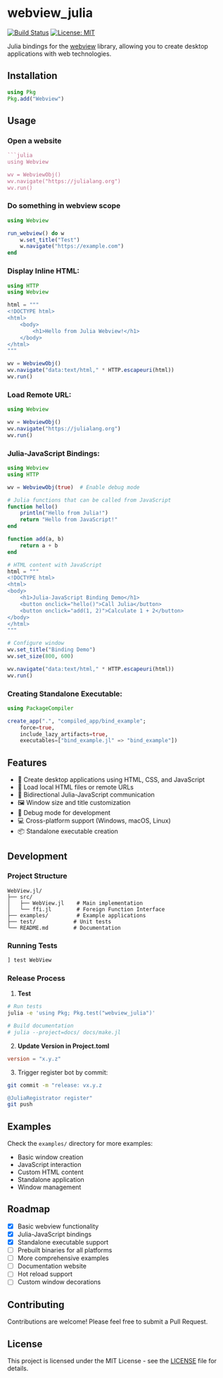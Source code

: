 # webview_julia

[![Build Status](https://github.com/congzhangzh/webview_julia/workflows/CI/badge.svg)](https://github.com/congzhangzh/webview_julia/actions)
[![License: MIT](https://img.shields.io/badge/License-MIT-yellow.svg)](https://opensource.org/licenses/MIT)

Julia bindings for the [webview](https://github.com/webview/webview) library, allowing you to create desktop applications with web technologies.

## Installation

```julia
using Pkg
Pkg.add("Webview")
```

## Usage

### Open a website
```julia
```julia
using Webview

wv = WebviewObj()
wv.navigate("https://julialang.org")
wv.run()
```

### Do something in webview scope
```julia
using Webview

run_webview() do w
    w.set_title("Test")
    w.navigate("https://example.com")
end
```

### Display Inline HTML:
```julia
using HTTP
using Webview

html = """
<!DOCTYPE html>
<html>
    <body>
        <h1>Hello from Julia Webview!</h1>
    </body>
</html>
"""

wv = WebviewObj()
wv.navigate("data:text/html," * HTTP.escapeuri(html))
wv.run()
```

### Load Remote URL:
```julia
using Webview

wv = WebviewObj()
wv.navigate("https://julialang.org")
wv.run()
```

### Julia-JavaScript Bindings:
```julia
using Webview
using HTTP

wv = WebviewObj(true)  # Enable debug mode

# Julia functions that can be called from JavaScript
function hello()
    println("Hello from Julia!")
    return "Hello from JavaScript!"
end

function add(a, b)
    return a + b
end

# HTML content with JavaScript
html = """
<!DOCTYPE html>
<html>
<body>
    <h1>Julia-JavaScript Binding Demo</h1>
    <button onclick="hello()">Call Julia</button>
    <button onclick="add(1, 2)">Calculate 1 + 2</button>
</body>
</html>
"""

# Configure window
wv.set_title("Binding Demo")
wv.set_size(800, 600)

wv.navigate("data:text/html," * HTTP.escapeuri(html))
wv.run()
```

### Creating Standalone Executable:
```julia
using PackageCompiler

create_app(".", "compiled_app/bind_example";
    force=true,
    include_lazy_artifacts=true,
    executables=["bind_example.jl" => "bind_example"])
```

## Features

- 🚀 Create desktop applications using HTML, CSS, and JavaScript
- 📂 Load local HTML files or remote URLs
- 🔄 Bidirectional Julia-JavaScript communication
- 🖼️ Window size and title customization
- 🐛 Debug mode for development
- 💻 Cross-platform support (Windows, macOS, Linux)
- 📦 Standalone executable creation

## Development

### Project Structure
```
WebView.jl/
├── src/
│   ├── WebView.jl    # Main implementation
│   └── ffi.jl        # Foreign Function Interface
├── examples/         # Example applications
├── test/            # Unit tests
└── README.md        # Documentation
```

### Running Tests
```julia
] test WebView
```

### Release Process

1. **Test**
```bash
# Run tests
julia -e 'using Pkg; Pkg.test("webview_julia")'

# Build documentation
# julia --project=docs/ docs/make.jl
```

2. **Update Version in Project.toml**
```toml
version = "x.y.z"
```

3. Trigger register bot by commit:
```bash
git commit -m "release: vx.y.z

@JuliaRegistrator register"
git push
```

## Examples

Check the `examples/` directory for more examples:
- Basic window creation
- JavaScript interaction
- Custom HTML content
- Standalone application
- Window management

## Roadmap

- [x] Basic webview functionality
- [x] Julia-JavaScript bindings
- [x] Standalone executable support
- [ ] Prebuilt binaries for all platforms
- [ ] More comprehensive examples
- [ ] Documentation website
- [ ] Hot reload support
- [ ] Custom window decorations

## Contributing

Contributions are welcome! Please feel free to submit a Pull Request.

## License

This project is licensed under the MIT License - see the [LICENSE](LICENSE) file for details.
